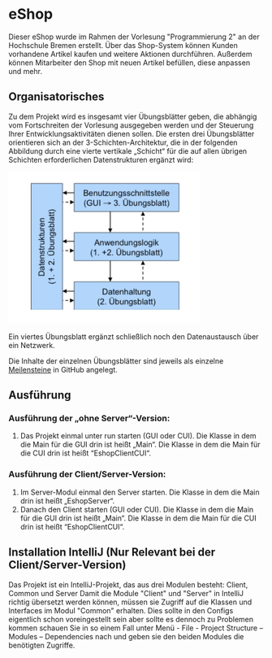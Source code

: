 # eShop
Dieser eShop wurde im Rahmen der Vorlesung "Programmierung 2" an der Hochschule Bremen erstellt.
Über das Shop-System können Kunden vorhandene Artikel kaufen und weitere Aktionen durchführen. Außerdem können Mitarbeiter den Shop mit neuen Artikel befüllen, diese anpassen und mehr.

## Organisatorisches
Zu dem Projekt wird es insgesamt vier Übungsblätter geben, die abhängig vom Fortschreiten der Vorlesung ausgegeben werden und der Steuerung Ihrer Entwicklungsaktivitäten dienen sollen.
Die ersten drei Übungsblätter orientieren sich an der 3-Schichten-Architektur, 
die in der folgenden Abbildung durch eine vierte vertikale „Schicht“ für die auf allen übrigen Schichten erforderlichen Datenstrukturen ergänzt wird:

<img src="img%2Fimg-1.png" height="300">

Ein viertes Übungsblatt ergänzt schließlich noch den Datenaustausch über ein Netzwerk.

Die Inhalte der einzelnen Übungsblätter sind jeweils als einzelne [Meilensteine](https://github.com/kaja1998 "Meilensteine") in GitHub angelegt.

## Ausführung

### Ausführung der „ohne Server“-Version:
1. Das Projekt einmal unter run starten (GUI oder CUI). Die Klasse in dem die Main für die GUI drin ist heißt „Main“. Die Klasse in dem die Main für die CUI drin ist heißt “EshopClientCUI“.

### Ausführung der Client/Server-Version:
1. Im Server-Modul einmal den Server starten. Die Klasse in dem die Main drin ist heißt „EshopServer“.
2. Danach den Client starten (GUI oder CUI). Die Klasse in dem die Main für die GUI drin ist heißt „Main“. Die Klasse in dem die Main für die CUI drin ist heißt “EshopClientCUI“.

## Installation IntelliJ (Nur Relevant bei der Client/Server-Version)
Das Projekt ist ein IntelliJ-Projekt, das aus drei Modulen besteht:
Client, Common und Server
Damit die Module "Client" und "Server" in IntelliJ richtig übersetzt werden können, müssen sie Zugriff auf die Klassen und Interfaces im Modul "Common" erhalten. 
Dies sollte in den Configs eigentlich schon voreingestellt sein aber sollte es dennoch zu Problemen kommen schauen Sie in so einem Fall unter 
Menü - File - Project Structure – Modules – Dependencies nach und geben sie den beiden Modules die benötigten Zugriffe.